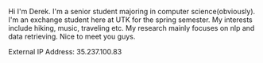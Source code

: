 Hi I'm Derek. I'm a senior student majoring in computer science(obviously). I'm an exchange student here at UTK for the spring semester. 
My interests include hiking, music, traveling etc. My research mainly focuses on nlp and data retrieving. Nice to meet you guys. 

External IP Address: 35.237.100.83
